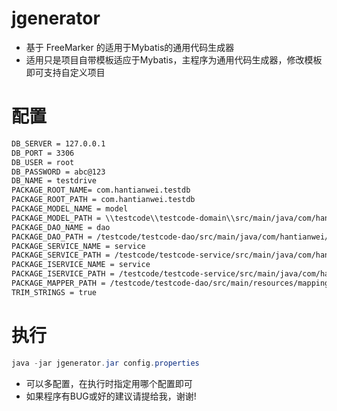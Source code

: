 # jgenerator
  * 基于 FreeMarker 的适用于Mybatis的通用代码生成器
  * 适用只是项目自带模板适应于Mybatis，主程序为通用代码生成器，修改模板即可支持自定义项目

# 配置

  ``` xml
  DB_SERVER = 127.0.0.1
  DB_PORT = 3306
  DB_USER = root
  DB_PASSWORD = abc@123
  DB_NAME = testdrive
  PACKAGE_ROOT_NAME= com.hantianwei.testdb
  PACKAGE_ROOT_PATH = com.hantianwei.testdb
  PACKAGE_MODEL_NAME = model
  PACKAGE_MODEL_PATH = \\testcode\\testcode-domain\\src/main/java/com/hantianwei/testcode/domain/
  PACKAGE_DAO_NAME = dao
  PACKAGE_DAO_PATH = /testcode/testcode-dao/src/main/java/com/hantianwei/testcode/dao/
  PACKAGE_SERVICE_NAME = service
  PACKAGE_SERVICE_PATH = /testcode/testcode-service/src/main/java/com/hantianwei/testcode/service/impl/
  PACKAGE_ISERVICE_NAME = service
  PACKAGE_ISERVICE_PATH = /testcode/testcode-service/src/main/java/com/hantianwei/testcode/service/
  PACKAGE_MAPPER_PATH = /testcode/testcode-dao/src/main/resources/mapping/
  TRIM_STRINGS = true
  ```

# 执行

  ``` java
  java -jar jgenerator.jar config.properties
  ```

  * 可以多配置，在执行时指定用哪个配置即可
  * 如果程序有BUG或好的建议请提给我，谢谢!
